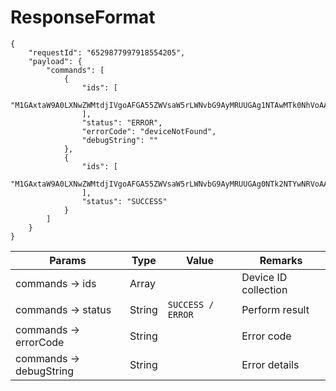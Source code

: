 # ResponseFormat

```
{
    "requestId": "6529877997918554205",
    "payload": {
        "commands": [
            {
                "ids": [
                    "M1GAxtaW9A0LXNwZWMtdjIVgoAFGA55ZWVsaW5rLWNvbG9AyMRUUGAg1NTAwMTk0NhVoAA"
                ],
                "status": "ERROR",
                "errorCode": "deviceNotFound",
                "debugString": ""
            },
            {
                "ids": [
                    "M1GAxtaW9A0LXNwZWMtdjIVgoAFGA55ZWVsaW5rLWNvbG9AyMRUUGAg0NTk2NTYwNRVoAA"
                ],
                "status": "SUCCESS"
            }
        ]
    }
}
```

| Params                 | Type          | Value             | Remarks              |
| ---------------------- | ------------- | ----------------- | -------------------- |
| commands → ids         | Array<String> |                   | Device ID collection |
| commands → status      | String        | `SUCCESS / ERROR` | Perform result       |
| commands → errorCode   | String        |                   | Error code           |
| commands → debugString | String        |                   | Error details        |